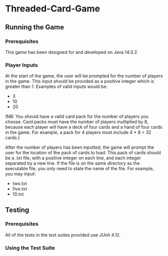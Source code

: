 # Threaded-Card-Game

## Running the Game

### Prerequisites
This game has been designed for and developed on Java 14.0.2.

### Player Inputs 
At the start of the game, the user will be prompted for the number of
players in the game. This input should be provided as a positive integer
which is greater than 1. Examples of valid inputs would be:
- 3
- 10
- 20

(NB: You should have a valid card pack for the number of players you
choose. Card packs must have the number of players multiplied by 8,
because each player will have a deck of four cards and a hand of four
cards in the game. For example, a pack for 4 players must include
4 * 8 = 32 cards.)

After the number of players has been inputted, the game will prompt the
user for the location of the pack of cards to load. This pack of cards
should be a .txt file, with a positive integer on each line, and each
integer separated by a new line. If the file is on the same directory as
the executable file, you only need to state the name of the file. For
example, you may input:
- two.txt
- five.txt
- 10.txt 

## Testing

### Prerequisites
All of the tests in the test suites provided use JUnit 4.12.

### Using the Test Suite
